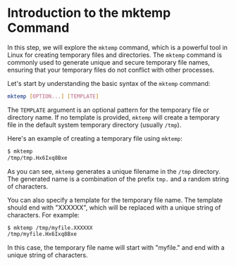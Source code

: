 # Introduction to the mktemp Command

In this step, we will explore the `mktemp` command, which is a powerful tool in Linux for creating temporary files and directories. The `mktemp` command is commonly used to generate unique and secure temporary file names, ensuring that your temporary files do not conflict with other processes.

Let's start by understanding the basic syntax of the `mktemp` command:

```bash
mktemp [OPTION...] [TEMPLATE]
```

The `TEMPLATE` argument is an optional pattern for the temporary file or directory name. If no template is provided, `mktemp` will create a temporary file in the default system temporary directory (usually `/tmp`).

Here's an example of creating a temporary file using `mktemp`:

```bash
$ mktemp
/tmp/tmp.Hx6Ixq8Bxe
```

As you can see, `mktemp` generates a unique filename in the `/tmp` directory. The generated name is a combination of the prefix `tmp.` and a random string of characters.

You can also specify a template for the temporary file name. The template should end with "XXXXXX", which will be replaced with a unique string of characters. For example:

```bash
$ mktemp /tmp/myfile.XXXXXX
/tmp/myfile.Hx6Ixq8Bxe
```

In this case, the temporary file name will start with "myfile." and end with a unique string of characters.
